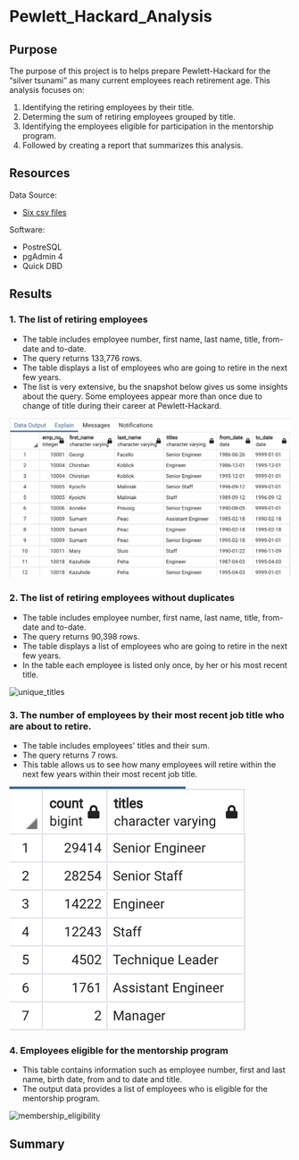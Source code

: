 # Pewlett_Hackard_Analysis

## Purpose
The purpose of this project is to helps prepare Pewlett-Hackard for the “silver tsunami” as many current employees reach retirement age. This analysis focuses on: 
  1. Identifying the retiring employees by their title.
  2. Determing the sum of retiring employees grouped by title.
  3. Identifying the employees eligible for participation in the mentorship program.
  4. Followed by creating a report that summarizes this analysis.

## Resources
Data Source:
-	[Six csv files](Data/)

Software:
-	PostreSQL
-	pgAdmin 4
-	Quick DBD

## Results
### 1. The list of retiring employees

- The table includes employee number, first name, last name, title, from-date and to-date.
- The query returns 133,776 rows.
- The table displays a list of employees who are going to retire in the next few years.
- The list is very extensive, bu the snapshot below gives us some insights about the query. Some employees appear more than once due to change of title      during their career at Pewlett-Hackard.

![retirement_info](Queries/retirement_info.png)

### 2. The list of retiring employees without duplicates

- The table includes employee number, first name, last name, title, from-date and to-date.
- The query returns 90,398 rows.
- The table displays a list of employees who are going to retire in the next few years.
- In the table each employee is listed only once, by her or his most recent title.

![unique_titles](Queries/retirement_titles.png)

### 3. The number of employees by their most recent job title who are about to retire.
- The table includes employees' titles and their sum. 
- The query returns 7 rows.
- This table allows us to see how many employees will retire within the next few years within their most recent job title. 

![retiring_titles](Queries/retiring_titles.png)

### 4. Employees eligible for the mentorship program
- This table contains information such as employee number, first and last name, birth date, from and to date and title. 
- The output data provides a list of employees who is eligible for the mentorship program. 

![membership_eligibility](Queries/membership_eligibility.png)

## Summary


